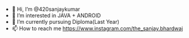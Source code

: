 - 👋 Hi, I’m @420sanjaykumar
- 👀 I’m interested in JAVA + ANDROID 
- 🌱 I’m currently pursuing Diploma(Last Year)
- 📫 How to reach me https://www.instagram.com/the_sanjay.bhardwaj

<!---
420sanjaykumar/420sanjaykumar is a ✨ special ✨ repository because its `README.md` (this file) appears on your GitHub profile.
You can click the Preview link to take a look at your changes.
--->
